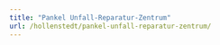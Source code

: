 ```yaml
---
title: "Pankel Unfall-Reparatur-Zentrum"
url: /hollenstedt/pankel-unfall-reparatur-zentrum/
---
```

